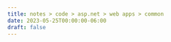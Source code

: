 ```yaml
---
title: notes > code > asp.net > web apps > common
date: 2023-05-25T00:00:00-06:00
draft: false
---
```


